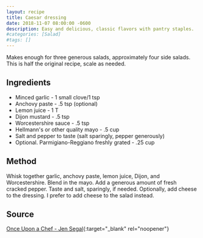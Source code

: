 ```yaml
---
layout: recipe
title: Caesar dressing
date: 2018-11-07 08:00:00 -0600
description: Easy and delicious, classic flavors with pantry staples.
#categories: [Salad]
#tags: []
---
```


Makes enough for three generous salads, approximately four side salads. This is half the original recipe, scale as needed.

## Ingredients
- Minced garlic - 1 small clove/1 tsp
- Anchovy paste - .5 tsp (optional)
- Lemon juice - 1 T
- Dijon mustard - .5 tsp
- Worcestershire sauce - .5 tsp
- Hellmann's or other quality mayo - .5 cup
- Salt and pepper to taste (salt sparingly, pepper generously)
- Optional. Parmigiano-Reggiano freshly grated - .25 cup

## Method
Whisk together garlic, anchovy paste, lemon juice, Dijon, and Worcestershire. Blend in the mayo. Add a generous amount of fresh cracked pepper. Taste and salt, sparingly, if needed. Optionally, add cheese to the dressing. I prefer to add cheese to the salad instead.

## Source 
[Once Upon a Chef - Jen Segal](https://www.onceuponachef.com/recipes/caesar-salad-dressing.html){:target="_blank" rel="noopener"}